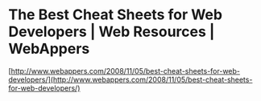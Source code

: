 <!--
id: 65081494
link: http://tumblr.atmos.org/post/65081494/the-best-cheat-sheets-for-web-developers-web
slug: the-best-cheat-sheets-for-web-developers-web
date: Mon Dec 15 2008 19:27:58 GMT-0800 (PST)
publish: 2008-12-015
tags: 
title:   The Best Cheat Sheets for Web Developers | Web Resources | WebAppers
-->


  The Best Cheat Sheets for Web Developers | Web Resources | WebAppers
======================================================================

[http://www.webappers.com/2008/11/05/best-cheat-sheets-for-web-developers/](http://www.webappers.com/2008/11/05/best-cheat-sheets-for-web-developers/)

